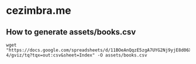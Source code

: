 # cezimbra.me

## How to generate assets/books.csv
```shell
wget "https://docs.google.com/spreadsheets/d/11BOeAnQqzE5zgA7UYG2Nj9yjE8d06X001TSvBnuRW-4/gviz/tq?tqx=out:csv&sheet=Index" -O assets/books.csv
```
